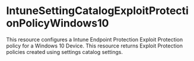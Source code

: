 
# IntuneSettingCatalogExploitProtectionPolicyWindows10

This resource configures a Intune Endpoint Protection Exploit Protection policy for a Windows 10 Device.
This resource returns Exploit Protection policies created using settings catalog settings.

